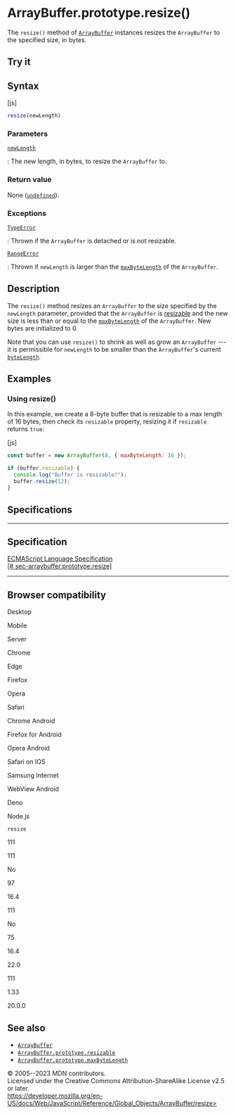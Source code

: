 ArrayBuffer.prototype.resize()
==============================


The `resize()` method of [`ArrayBuffer`](../arraybuffer) instances
resizes the `ArrayBuffer` to the specified size, in bytes.



Try it 
------






Syntax
------




[js]


```js
resize(newLength)
```





### Parameters



[`newLength`](#newlength)

:   The new length, in bytes, to resize the `ArrayBuffer` to.




### Return value 


None ([`undefined`](../undefined)).




### Exceptions



[`TypeError`](../typeerror)

:   Thrown if the `ArrayBuffer` is detached or is not resizable.

[`RangeError`](../rangeerror)

:   Thrown if `newLength` is larger than the
    [`maxByteLength`](maxbytelength) of the `ArrayBuffer`.




Description
-----------


The `resize()` method resizes an `ArrayBuffer` to the size specified by
the `newLength` parameter, provided that the `ArrayBuffer` is
[resizable](resizable) and the new size is less than or equal to the
[`maxByteLength`](maxbytelength) of the `ArrayBuffer`. New bytes are
initialized to 0.

Note that you can use `resize()` to shrink as well as grow an
`ArrayBuffer` --- it is permissible for `newLength` to be smaller than
the `ArrayBuffer`\'s current [`byteLength`](bytelength).




Examples
--------



### Using resize() 


In this example, we create a 8-byte buffer that is resizable to a max
length of 16 bytes, then check its `resizable` property, resizing it if
`resizable` returns `true`:



[js]


```js
const buffer = new ArrayBuffer(8, { maxByteLength: 16 });

if (buffer.resizable) {
  console.log("Buffer is resizable!");
  buffer.resize(12);
}
```




Specifications
--------------


  -------------------------------------------------------------------------------------------------------------------------------------
  Specification
  -------------------------------------------------------------------------------------------------------------------------------------
  [ECMAScript Language Specification\
  [\#
  sec-arraybuffer.prototype.resize]](https://tc39.es/ecma262/multipage/structured-data.html#sec-arraybuffer.prototype.resize)

  -------------------------------------------------------------------------------------------------------------------------------------


Browser compatibility 
---------------------




Desktop

Mobile

Server

Chrome

Edge

Firefox

Opera

Safari

Chrome Android

Firefox for Android

Opera Android

Safari on IOS

Samsung Internet

WebView Android

Deno

Node.js

`resize`

111

111

No

97

16.4

111

No

75

16.4

22.0

111

1.33

20.0.0


See also 
--------


-   [`ArrayBuffer`](../arraybuffer)
-   [`ArrayBuffer.prototype.resizable`](resizable)
-   [`ArrayBuffer.prototype.maxByteLength`](maxbytelength)




© 2005--2023 MDN contributors.\
Licensed under the Creative Commons Attribution-ShareAlike License v2.5
or later.\
https://developer.mozilla.org/en-US/docs/Web/JavaScript/Reference/Global_Objects/ArrayBuffer/resize>

